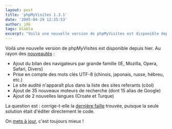 ```yaml
---
layout: post
title: 'phpMyVisites 1.3.1'
date: '2005-04-29 12:35:53'
author: j0k
tags: blabla
excerpt: "Voilà une nouvelle version de phpMyVisites est disponible depuis hier.     \nAu rayon des [nouveautés](http://www.phpmyvisites.net/fichiers/changelog)"
---
```


Voilà une nouvelle version de phpMyVisites est disponible depuis hier.
Au rayon des [nouveautés](http://www.phpmyvisites.net/fichiers/changelog) :
* Ajout du bilan des navigateurs par grande famille (IE, Mozilla, Opera, Safari, Divers)
* Prise en compte des mots clés UTF-8 (chinois, japonais, russe, hébreu, etc.)
* Le site audité n'apparaît plus dans la liste des sites referants (côol)
* Ajout de 35 nouveaux moteurs de recherche (dont 15 alias de Google)
* Ajout de 2 nouvelles langues (Croate et Turque)

La question est : corrige-t-elle la [dernière faille](http://secunia.com/advisories/15141/) trouvée, puisque la seule solution était d'éditer directement le code.

On [mets à jour](http://www.phpmyvisites.net/dl.php?id=phpmyvisites_1_3_1.zip), c'est toujours mieux !
